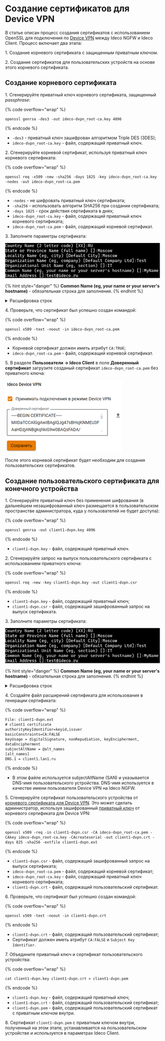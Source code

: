 # Создание сертификатов для Device VPN

В статье описан процесс создания сертификатов с использованием OpenSSL для подключения по [Device VPN](/settings/users/ideco-client/README.md#device-vpn) между Ideco NGFW и Ideco Client. Процесс включает два этапа:

1\. Создание корневого сертификата с защищенным приватным ключом.

2\. Создание сертификатов для пользовательских устройств на основе этого корневого сертификата.

## Создание корневого сертификата

1\. Сгенерируйте приватный ключ корневого сертификата, защищенный _passphrase_:

{% code overflow="wrap" %}
```
openssl genrsa -des3 -out ideco-dvpn_root-ca.key 4096
```
{% endcode %}

* `-des3` - приватный ключ зашифрован алгоритмом Triple DES (3DES);
* `ideco-dvpn_root-ca.key` - файл, содержащий приватный ключ.

2\. Сгенерируйте корневой сертификат, используя приватный ключ корневого сертификата:

{% code overflow="wrap" %}
```
openssl req -x509 -new -sha256 -days 1825 -key ideco-dvpn_root-ca.key -nodes -out ideco-dvpn_root-ca.pem
```
{% endcode %}

* `-nodes` - не шифровать приватный ключ сертификата;
* `-sha256` - использовать алгоритм SHA256 при создании сертификата;
* `-days 1825` - срок действия сертификата в днях;
* `ideco-dvpn_root-ca.key` - файл, содержащий приватный ключ корневого сертификата;
* `ideco-dvpn_root-ca.pem` - файл, содержащий корневой сертификат.

3\. Заполните параметры сертификата:

![](/.gitbook/assets/ideco-client10.png)

{% hint style="danger" %}
**Common Name (eg, your name or your server's hostname)** - обязательная строка для заполнения.
{% endhint %}

<details>

<summary>Расшифровка строк</summary>

* **Country Name (2 letter code) [XX]** — код страны в формате ISO 3166-1 alpha-2 (например, RU);
* **State or Province Name (full name)** — название региона или области (например, Moscow);
* **Locality Name (eg, city) [Default City]** — название города (например, Saint Petersburg);
* **Organization Name (eg, company) [Default Company Ltd]** — название организации;
* **Organizational Unit Name (eg, section) []** — название подразделения организации;
* **Common Name (eg, your name or your server's hostname) []** — наименование сертификата;
* **Email Address []** — контактный email.

</details>

4\. Проверьте, что сертификат был успешно создан командой:

{% code overflow="wrap" %}
```
openssl x509 -text -noout -in ideco-dvpn_root-ca.pem
```
{% endcode %}

* Корневой сертификат должен иметь атрибут `CA:TRUE`;
* `ideco-dvpn_root-ca.pem` - файл, содержащий корневой сертификат.

5\. В разделе **Пользователи -> Ideco Client** в поле **Доверенный сертификат** загрузите созданый сертификат `ideco-dvpn_root-ca.pem` без приватного ключа:

![](/.gitbook/assets/device-vpn.png)

После этого корневой сертификат будет необходим для создания пользовательских сертификатов.

## Создание пользовательского сертификата для конечного устройства

1\. Сгенерируйте приватный ключ без применения шифрования (в дальнейшем незашифрованный ключ размещается в пользовательском пространстве администратора, куда у пользователей не будет доступа):

{% code overflow="wrap" %}
```
openssl genrsa -out client1-dvpn.key 4096
```
{% endcode %}

* `client1-dvpn.key` - файл, содержащий приватный ключ.

2\. Сгенерируйте запрос на выпуск пользовательского сертификата с использованием приватного ключа:

{% code overflow="wrap" %}
```
openssl req -new -key client1-dvpn.key -out client1-dvpn.csr
```
{% endcode %}

* `client1-dvpn.key` - файл, содержащий приватный ключ;
* `client1-dvpn.csr` - файл, содержащий зашифрованный запрос на выпуск сертификата.

3\. Заполните параметры сертификата:

![](/.gitbook/assets/ideco-client10.png)

{% hint style="danger" %}
**Common Name (eg, your name or your server's hostname)** - обязательная строка для заполнения.
{% endhint %}

<details>

<summary>Расшифровка строк</summary>

* **Country Name (2 letter code) [XX]** — код страны в формате ISO 3166-1 alpha-2 (например, RU);
* **State or Province Name (full name)** — название региона или области (например, Moscow);
* **Locality Name (eg, city) [Default City]** — название города (например, Saint Petersburg);
* **Organization Name (eg, company) [Default Company Ltd]** — название организации;
* **Organizational Unit Name (eg, section) []** — название подразделения организации;
* **Common Name (eg, your name or your server's hostname) []** — наименование сертификата;
* **Email Address []** — контактный email.

</details>

4\. Создайте файл расширений сертификата для использования в генерации сертификата:

{% code overflow="wrap" %}
```
File: client1-dvpn.ext
# client1 certificate
authorityKeyIdentifier=keyid,issuer
basicConstraints=CA:FALSE
keyUsage = digitalSignature, nonRepudiation, keyEncipherment, dataEncipherment
subjectAltName = @alt_names
[alt_names]
DNS.1 = client1.lan1.ru
```
{% endcode %}

* В этом файле используется subjectAltName (SAN) и указывается DNS-имя пользовательского устройства. DNS-имя используется в качестве имени пользователя Device VPN на Ideco NGFW.

5\. Сгенерируйте сертификат пользовательского устройства от [корневого сертификата для Device VPN](/settings/users/ideco-client/device-vpn-cert.md#sozdanie-kornevogo-sertifikata). Это может сделать администратор, используя зашифрованный [приватный ключ](/settings/users/ideco-client/device-vpn-cert.md#sozdanie-kornevogo-sertifikata) от корневого сертификата для Device VPN:

{% code overflow="wrap" %}
```
openssl x509 -req -in client1-dvpn.csr -CA ideco-dvpn_root-ca.pem -CAkey ideco-dvpn_root-ca.key -CAcreateserial -out client1-dvpn.crt -days 825 -sha256 -extfile client1-dvpn.ext
```
{% endcode %}

* `client1-dvpn.csr` - файл, содержащий зашифрованный запрос на выпуск сертификата;
* `ideco-dvpn_root-ca.pem` - файл, содержащий корневой сертификат;
* `ideco-dvpn_root-ca.key` - файл, содержащий приватный ключ корневого сертификата;
* `client1-dvpn.crt` - файл, содержащий пользовательский сертификат.

6\. Проверьте, что сертификат был успешно создан командой:

{% code overflow="wrap" %}
```
openssl x509 -text -noout -in client1-dvpn.crt
```
{% endcode %}

* `client1-dvpn.crt` - файл, содержащий пользовательский сертификат;
* Cертификат должен иметь атрибут `CA:FALSE` и `Subject Key Identifier`.

7\. Объедините приватный ключ и сертификат пользовательского устройства:

{% code overflow="wrap" %}
```
cat client1-dvpn.key client1-dvpn.crt > client1-dvpn.pem
```
{% endcode %}

* `client1-dvpn.key` - файл, содержащий приватный ключ;
* `client1-dvpn.crt` - файл, содержащий пользовательский сертификат;
* `client1-dvpn.pem` - файл, содержащий пользовательский сертификат с приватным ключом внутри.

8\. Сертификат `client1-dvpn.pem` с приватным ключом внутри, полученный на этом этапе, устанавливается на пользовательском устройстве и используется в параметрах Ideco Client.
